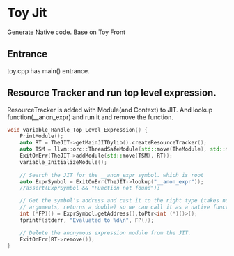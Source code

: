 # Toy Jit
Generate Native code.
Base on Toy Front

## Entrance 
toy.cpp has main() entrance.


## Resource Tracker and run top level expression.
ResourceTracker is added with Module(and Context) to JIT.
And lookup function(__anon_expr) and run it
and remove the function.

```cpp
void variable_Handle_Top_Level_Expression() {
    PrintModule();
    auto RT = TheJIT->getMainJITDylib().createResourceTracker();
    auto TSM = llvm::orc::ThreadSafeModule(std::move(TheModule), std::move(TheContext));
    ExitOnErr(TheJIT->addModule(std::move(TSM), RT));
    variable_InitializeModule();
    
    // Search the JIT for the __anon_expr symbol. which is root
    auto ExprSymbol = ExitOnErr(TheJIT->lookup("__anon_expr"));
    //assert(ExprSymbol && "Function not found");

    // Get the symbol's address and cast it to the right type (takes no
    // arguments, returns a double) so we can call it as a native function.
    int (*FP)() = ExprSymbol.getAddress().toPtr<int (*)()>();
    fprintf(stderr, "Evaluated to %d\n", FP());

    // Delete the anonymous expression module from the JIT.
    ExitOnErr(RT->remove());
}
```



